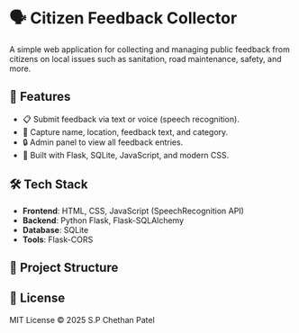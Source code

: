 # 🗣️ Citizen Feedback Collector

A simple web application for collecting and managing public feedback from citizens on local issues such as sanitation, road maintenance, safety, and more.

## 🚀 Features

- 📋 Submit feedback via text or voice (speech recognition).
- 📍 Capture name, location, feedback text, and category.
- 🔒 Admin panel to view all feedback entries.
- 🧠 Built with Flask, SQLite, JavaScript, and modern CSS.

## 🛠️ Tech Stack

- **Frontend**: HTML, CSS, JavaScript (SpeechRecognition API)
- **Backend**: Python Flask, Flask-SQLAlchemy
- **Database**: SQLite
- **Tools**: Flask-CORS

## 📂 Project Structure

## 📜 License

MIT License © 2025 S.P Chethan Patel

